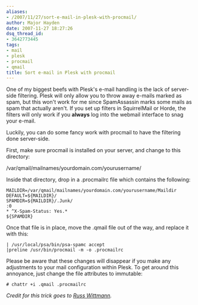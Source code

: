 ```yaml
---
aliases:
- /2007/11/27/sort-e-mail-in-plesk-with-procmail/
author: Major Hayden
date: 2007-11-27 18:27:26
dsq_thread_id:
- 3642773445
tags:
- mail
- plesk
- procmail
- qmail
title: Sort e-mail in Plesk with procmail
---
```


One of my biggest beefs with Plesk's e-mail handling is the lack of server-side filtering. Plesk will only allow you to throw away e-mails marked as spam, but this won't work for me since SpamAssassin marks some mails as spam that actually aren't. If you set up filters in SquirrelMail or Horde, the filters will only work if you **always** log into the webmail interface to snag your e-mail.

Luckily, you can do some fancy work with procmail to have the filtering done server-side.

First, make sure procmail is installed on your server, and change to this directory:

/var/qmail/mailnames/yourdomain.com/yourusername/

Inside that directory, drop in a .procmailrc file which contains the following:

```
MAILDIR=/var/qmail/mailnames/yourdomain.com/yourusername/Maildir
DEFAULT=${MAILDIR}/
SPAMDIR=${MAILDIR}/.Junk/
:0
* ^X-Spam-Status: Yes.*
${SPAMDIR}
```

Once that file is in place, move the .qmail file out of the way, and replace it with this:

```
| /usr/local/psa/bin/psa-spamc accept
|preline /usr/bin/procmail -m -o .procmailrc
```

Please be aware that these changes will disappear if you make any adjustments to your mail configuration within Plesk. To get around this annoyance, just change the file attributes to immutable:

```
# chattr +i .qmail .procmailrc
```

_Credit for this trick goes to [Russ Wittmann][1]._

 [1]: http://www.russwittmann.com/2007/07/14/server-side-mail-filtering-using-qmailprocmail-under-plesk/